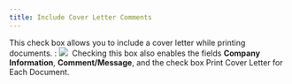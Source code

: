 ```yaml
---
title: Include Cover Letter Comments
---
```



This check box allows you to include a cover letter while printing documents.
: ![]({{site.bp_baseurl}}/img/note.gif)  Checking  this box also enables the fields **Company 
 Information**, **Comment/Message**,  and the check box Print Cover Letter  for Each Document.
